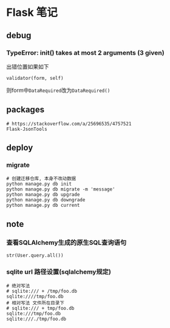 Flask 笔记
=========

debug
-----

### TypeError: __init__() takes at most 2 arguments (3 given)

出错位置如果如下

    validator(form, self)

则form中`DataRequired`改为`DataRequired()`

packages
--------

    # https://stackoverflow.com/a/25696535/4757521
    Flask-JsonTools

deploy
------

### migrate

``` shell
# 创建迁移仓库, 本身不改动数据
python manage.py db init
python manage.py db migrate -m 'message'
python manage.py db upgrade
python manage.py db downgrade
python manage.py db current
```

note
----

### 查看SQLAlchemy生成的原生SQL查询语句

    str(User.query.all())

### sqlite url 路径设置(sqlalchemy规定)

    # 绝对写法
    # sqlite:/// + /tmp/foo.db
    sqlite:////tmp/foo.db
    # 相对写法 文件所在目录下
    # sqlite:/// + tmp/foo.db
    sqlite:///tmp/foo.db
    sqlite:///./tmp/foo.db
